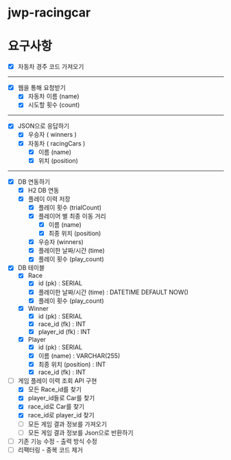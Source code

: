 # jwp-racingcar

# 요구사항

- [x] 자동차 경주 코드 가져오기

---

- [x] 웹을 통해 요청받기
    - [x] 자동차 이름 (name)
    - [x] 시도할 횟수 (count)

---

- [x] JSON으로 응답하기
    - [x] 우승자 ( winners )
    - [x] 자동차 ( racingCars )
        - [x] 이름 (name)
        - [x] 위치 (position)

---

- [x] DB 연동하기
    - [x] H2 DB 연동
    - [x] 플레이 이력 저장
        - [x] 플레이 횟수 (trialCount)
        - [x] 플레이어 별 최종 이동 거리
            - [x] 이름 (name)
            - [x] 최종 위치 (position)
        - [x] 우승자 (winners)
        - [x] 플레이한 날짜/시간 (time)
        - [x] 플레이 횟수 (play_count)

- [x] DB 테이블
    - [x] Race
        - [x] id (pk) : SERIAL
        - [x] 플레이한 날짜/시간 (time) : DATETIME DEFAULT NOW()
        - [x] 플레이 횟수 (play_count)

    - [x] Winner
        - [x] id (pk) : SERIAL
        - [x] race_id (fk) : INT
        - [x] player_id (fk) : INT

    - [x] Player
        - [x] id (pk) : SERIAL
        - [x] 이름 (name) : VARCHAR(255)
        - [x] 최종 위치 (position) : INT
        - [x] race_id (fk) : INT

- [ ] 게임 플레이 이력 조회 API 구현
  - [x] 모든 Race_id를 찾기
  - [x] player_id들로 Car를 찾기
  - [x] race_id로 Car를 찾기
  - [x] race_id로 player_id 찾기
  - [ ] 모든 게임 결과 정보를 가져오기
  - [ ] 모든 게임 결과 정보를 Json으로 반환하기
- [ ] 기존 기능 수정 - 출력 방식 수정
- [ ] 리팩터링 - 중복 코드 제거
